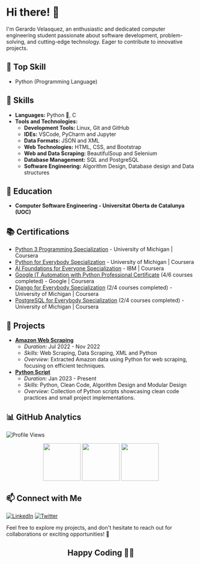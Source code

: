 # Hi there! 👋

I'm Gerardo Velasquez, an enthusiastic and dedicated computer engineering student passionate about software development, problem-solving, and cutting-edge technology. Eager to contribute to innovative projects.

## 🚀 Top Skill

- Python (Programming Language)

## 🔧 Skills
- **Languages:** Python 🐍, C
- **Tools and Technologies:**
  - **Development Tools:** Linux, Git and GitHub
  - **IDEs:** VSCode, PyCharm and Jupyter
  - **Data Formats:** JSON and XML
  - **Web Technologies:** HTML, CSS, and Bootstrap
  - **Web and Data Scraping:** BeautifulSoup and Selenium
  - **Database Management:** SQL and PostgreSQL
  - **Software Engineering:** Algorithm Design, Database design and Data structures

## 📘 Education
- **Computer Software Engineering - Universitat Oberta de Catalunya (UOC)**
 
## 📚 Certifications
- [Python 3 Programming Specialization](https://www.coursera.org/account/accomplishments/specialization/certificate/LFK9BLN97UJW) - University of Michigan | Coursera
- [Python for Everybody Specialization](https://www.coursera.org/account/accomplishments/specialization/certificate/GHKLLEQJTXT6) - University of Michigan | Coursera
- [AI Foundations for Everyone Specialization](https://www.coursera.org/account/accomplishments/specialization/certificate/DLW7T5FFMKWC) - IBM | Coursera
- [Google IT Automation with Python Professional Certificate](https://www.coursera.org/google-certificates/it-automation-certificate) (4/6 courses completed) - Google | Coursera
- [Django for Everybody Specialization](https://www.coursera.org/specializations/django) (2/4 courses completed) - University of Michigan | Coursera
- [PostgreSQL for Everybody Specialization](https://www.coursera.org/specializations/postgresql-for-everybody) (2/4 courses completed) - University of Michigan | Coursera

<!--
## 🚀 Experience
- **Freelance Python Developer**
  - Dec 2023 - Present
  - Europe (Remote)
  - Skills: Python
-->

## 🚀 Projects
 
- **[Amazon Web Scraping](https://github.com/gvelasque/amazon-web-scraping.git)**
  - *Duration:* Jul 2022 - Nov 2022
  - *Skills:* Web Scraping, Data Scraping, XML and Python
  - *Overview:* Extracted Amazon data using Python for web scraping, focusing on efficient techniques.
- **[Python Script](https://github.com/gvelasque/python-projects.git)**
  - *Duration:* Jan 2023 - Present
  - *Skills:* Python, Clean Code, Algorithm Design and Modular Design
  - *Overview:* Collection of Python scripts showcasing clean code practices and small project implementations.

<!-- 
## 🌐 Volunteering
- **Python programming at Open Source Projects**
  - Dec 2023 - Present
  - Science and Technology

## 🛠️ Skills Showcase

In my journey as a Software Engineer and Python Developer, I've honed my skills in various areas. Here's a glimpse into what I bring to the table:

### 💻 Programming Languages:
- **Python:** Proficient in leveraging Python for versatile applications.
- **C:** Solid understanding of the fundamentals of the C programming language.

### 🧠 Technical Skills:

#### Development Tools
- **Linux:** Proficient in Linux environments, utilizing it for development tasks and configurations.
- **Git and GitHub:** Applied version control using Git and GitHub for project management.

#### Integrated Development Environments (IDEs)
- **VSCode, PyCharm, Jupyter**: Used for efficient coding and debugging.

#### Data Formats
- **JSON and XML: ** Worked with data formats for data exchange and storage.

#### Web Technologies
- **HTML, CSS, Bootstrap:** Basic understanding and usage for web development projects.
- **Django:** Developed web applications using the Django framework.

#### Web and Data Scraping
- **BeautifulSoup, Selenium:** Extracted valuable information from websites, automated data retrieval, and analysis.

#### Database Management
- **SQL (PostgreSQL):** Proficient in designing and querying relational databases.

#### Software Engineering
- **Algorithm Design:** Creating  step-by-step procedures to solve computational problems.
- **Database Design:** Defining the structure for organizing and storing data in a database.
- **Data Structures:** Organizing and storing data.
-->

## 📊 GitHub Analytics
![Profile Views](https://komarev.com/ghpvc/?username=gvelasque&color=brightgreen)

<!-- GitHub Stats and Streak -->
<p align="center">
  <img height="100em" src="https://github-readme-stats.vercel.app/api?username=gvelasque&show_icons=true&hide_border=true&&count_private=true&include_all_commits=true" />
  <img height="100em" src="https://github-readme-stats.vercel.app/api/top-langs/?username=gvelasque&exclude_repo=repo1,repo2&langs_count=8&layout=compact&hide_border=true" />
   <img height="100em" src="https://github-readme-streak-stats.herokuapp.com/?user=gvelasque&hide_border=true" />
</p>

<!-- GitHub Activity Graph 
<p align="center">
  <img src="https://activity-graph.herokuapp.com/graph?username=gvelasque&bg_color=ffffff&color=000000&line=0A0A0A&point=0A0A0A&area=true&hide_border=true" />
</p>
-->

## 📫 Connect with Me
[![LinkedIn](https://img.shields.io/badge/linkedin-%230077B5.svg?&style=for-the-badge&logo=linkedin&logoColor=white)](https://www.linkedin.com/in/gvelasque/)
[![Twitter](https://img.shields.io/badge/Twitter-1DA1F2?style=for-the-badge&logo=twitter&logoColor=white)](https://twitter.com/gvelasquez93/)

Feel free to explore my projects, and don't hesitate to reach out for collaborations or exciting opportunities! 🚀

## <p align="center">Happy Coding 👨‍💻</p>
